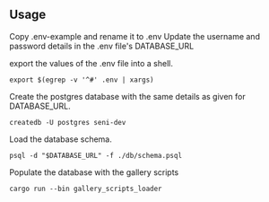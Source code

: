 ## Usage

Copy .env-example and rename it to .env
Update the username and password details in the .env file's DATABASE_URL

export the values of the .env file into a shell.
```
export $(egrep -v '^#' .env | xargs)
```

Create the postgres database with the same details as given for DATABASE_URL.

```
createdb -U postgres seni-dev
```

Load the database schema.

```
psql -d "$DATABASE_URL" -f ./db/schema.psql
```

Populate the database with the gallery scripts
```
cargo run --bin gallery_scripts_loader
```
